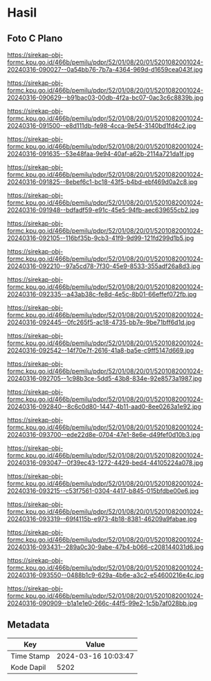# Hasil

## Foto C Plano

https://sirekap-obj-formc.kpu.go.id/466b/pemilu/pdpr/52/01/08/20/01/5201082001024-20240316-090027--0a54bb76-7b7a-4364-969d-d1659cea043f.jpg

https://sirekap-obj-formc.kpu.go.id/466b/pemilu/pdpr/52/01/08/20/01/5201082001024-20240316-090629--b91bac03-00db-4f2a-bc07-0ac3c6c8839b.jpg

https://sirekap-obj-formc.kpu.go.id/466b/pemilu/pdpr/52/01/08/20/01/5201082001024-20240316-091500--e8d111db-fe98-4cca-9e54-3140bd1fd4c2.jpg

https://sirekap-obj-formc.kpu.go.id/466b/pemilu/pdpr/52/01/08/20/01/5201082001024-20240316-091635--53e48faa-9e94-40af-a62b-2114a721da1f.jpg

https://sirekap-obj-formc.kpu.go.id/466b/pemilu/pdpr/52/01/08/20/01/5201082001024-20240316-091825--8ebef6c1-bc18-43f5-b4bd-ebf469d0a2c8.jpg

https://sirekap-obj-formc.kpu.go.id/466b/pemilu/pdpr/52/01/08/20/01/5201082001024-20240316-091948--bdfadf59-e91c-45e5-94fb-aec639655cb2.jpg

https://sirekap-obj-formc.kpu.go.id/466b/pemilu/pdpr/52/01/08/20/01/5201082001024-20240316-092105--116bf35b-9cb3-41f9-9d99-121fd299d1b5.jpg

https://sirekap-obj-formc.kpu.go.id/466b/pemilu/pdpr/52/01/08/20/01/5201082001024-20240316-092210--97a5cd78-7f30-45e9-8533-355adf26a8d3.jpg

https://sirekap-obj-formc.kpu.go.id/466b/pemilu/pdpr/52/01/08/20/01/5201082001024-20240316-092335--a43ab38c-fe8d-4e5c-8b01-66effef072fb.jpg

https://sirekap-obj-formc.kpu.go.id/466b/pemilu/pdpr/52/01/08/20/01/5201082001024-20240316-092445--0fc265f5-ac18-4735-bb7e-9be71bff6d1d.jpg

https://sirekap-obj-formc.kpu.go.id/466b/pemilu/pdpr/52/01/08/20/01/5201082001024-20240316-092542--14f70e7f-2616-41a8-ba5e-c9ff5147d669.jpg

https://sirekap-obj-formc.kpu.go.id/466b/pemilu/pdpr/52/01/08/20/01/5201082001024-20240316-092705--1c98b3ce-5dd5-43b8-834e-92e8573a1987.jpg

https://sirekap-obj-formc.kpu.go.id/466b/pemilu/pdpr/52/01/08/20/01/5201082001024-20240316-092840--8c6c0d80-1447-4b11-aad0-8ee0263a1e92.jpg

https://sirekap-obj-formc.kpu.go.id/466b/pemilu/pdpr/52/01/08/20/01/5201082001024-20240316-093700--ede22d8e-0704-47e1-8e6e-d49fef0d10b3.jpg

https://sirekap-obj-formc.kpu.go.id/466b/pemilu/pdpr/52/01/08/20/01/5201082001024-20240316-093047--0f39ec43-1272-4429-bed4-44105224a078.jpg

https://sirekap-obj-formc.kpu.go.id/466b/pemilu/pdpr/52/01/08/20/01/5201082001024-20240316-093215--c53f7561-0304-4417-b845-015bfdbe00e6.jpg

https://sirekap-obj-formc.kpu.go.id/466b/pemilu/pdpr/52/01/08/20/01/5201082001024-20240316-093319--69f4115b-e973-4b18-8381-46209a9fabae.jpg

https://sirekap-obj-formc.kpu.go.id/466b/pemilu/pdpr/52/01/08/20/01/5201082001024-20240316-093431--289a0c30-9abe-47b4-b066-c208144031d6.jpg

https://sirekap-obj-formc.kpu.go.id/466b/pemilu/pdpr/52/01/08/20/01/5201082001024-20240316-093550--0488b1c9-629a-4b6e-a3c2-e54600216e4c.jpg

https://sirekap-obj-formc.kpu.go.id/466b/pemilu/pdpr/52/01/08/20/01/5201082001024-20240316-090909--b1a1e1e0-266c-44f5-99e2-1c5b7af028bb.jpg


## Metadata

| Key        | Value               |
| ---------- | ------------------- |
| Time Stamp | 2024-03-16 10:03:47 |
| Kode Dapil | 5202                |



